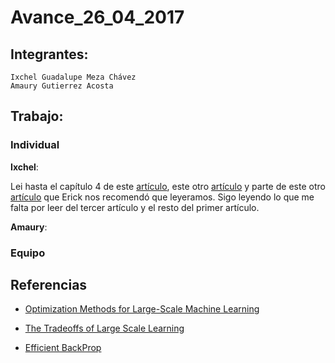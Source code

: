 # Avance_26_04_2017
## Integrantes:

    Ixchel Guadalupe Meza Chávez  
    Amaury Gutierrez Acosta  

## Trabajo:
### Individual

**Ixchel**:  

Lei hasta el capítulo 4 de este [artículo](http://leon.bottou.org/publications/pdf/tr-optml-2016.pdf), este otro [artículo](http://leon.bottou.org/publications/pdf/nips-2007.pdf) y parte de este otro [artículo](http://yann.lecun.com/exdb/publis/pdf/lecun-98b.pdf) que Erick nos recomendó que leyeramos. Sigo leyendo lo que me falta por leer del tercer artículo y el resto del primer artículo.

**Amaury**:


### Equipo


 ## Referencias
 
 - [Optimization Methods for Large-Scale Machine Learning](http://leon.bottou.org/publications/pdf/tr-optml-2016.pdf)

 - [The Tradeoffs of Large Scale Learning](http://leon.bottou.org/publications/pdf/nips-2007.pdf)

 - [Efficient BackProp](http://yann.lecun.com/exdb/publis/pdf/lecun-98b.pdf)

